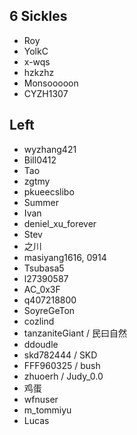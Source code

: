 ## 6 Sickles
- Roy
- YolkC
- x-wqs
- hzkzhz
- Monsooooon
- CYZH1307 

## Left
- wyzhang421
- Bill0412
- Tao
- zgtmy
- pkueecslibo
- Summer
- Ivan
- deniel_xu_forever
- Stev
- 之川
- masiyang1616, 0914
- Tsubasa5
- l27390587
- AC_0x3F
- q407218800
- SoyreGeTon
- cozlind
- tanzaniteGiant / 民曰自然
- ddoudle
- skd782444 / SKD
- FFF960325 / bush
- zhuoerh / Judy_0.0
- 鸡蛋
- wfnuser
- m_tommiyu
- Lucas
